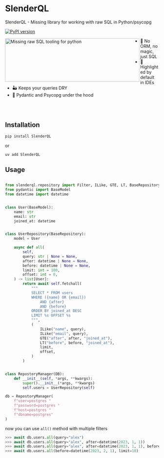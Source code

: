 # SlenderQL
SlenderQL - Missing library for working with raw SQL in Python/psycopg

[![PyPI version](https://img.shields.io/pypi/v/slenderql.svg)](https://pypi.org/project/slenderql/)

<img align="left" width="440" height="142" alt="Missing raw SQL tooling for python" src="https://github.com/user-attachments/assets/96a58417-a655-444c-bc99-bf2f60f2ae81" />

- 💯 No ORM, no magic, just SQL
- 🎨 Highlighted by default in IDEs
- 🏜️ Keeps your queries DRY
- 🧐 Pydantic and Psycopg under the hood


<br>
<br>

## Installation

```bash
pip install SlenderQL
```

or
```bash
uv add SlenderQL
```

## Usage

```python

from slenderql.repository import Filter, ILike, GTE, LT, BaseRepository, DB
from pydantic import BaseModel
from datetime import datetime


class User(BaseModel):
    name: str
    email: str
    joined_at: datetime


class UserRepository(BaseRepository):
    model = User

    async def all(
        self,
        query: str | None = None,
        after: datetime | None = None,
        before: datetime | None = None,
        limit: int = 100,
        offset: int = 0,
    ) -> list[User]:
        return await self.fetchall(
            """
            SELECT * FROM users
            WHERE ({name} OR {email})
                AND {after}
                AND {before}
            ORDER BY joined_at DESC
            LIMIT %s OFFSET %s
            """,
            (
                ILike("name", query),
                ILike("email", query),
                GTE("after", after, "joined_at"),
                LT("before", before, "joined_at"),
                limit,
                offset,
            )
        )


class RepostoryManager(DB):
    def __init__(self, *args, **kwargs):
        super().__init__(*args, **kwargs)
        self.users = UserRepository(self)

db = RepostoryManager(
    f"user=postgres "
    f"password=postgres "
    f"host=postgres "
    f"dbname=postgres"
)
```

now you can use `all()` method with multiple filters
```python
>>> await db.users.all(query="alex")
>>> await db.users.all(query="alex", after=datetime(2023, 1, 1))
>>> await db.users.all(query="alex", after=datetime(2023, 1, 1), before=datetime(2023, 2, 1))
>>> await db.users.all(before=datetime(2023, 2, 1), limit=10)
```
